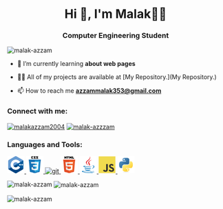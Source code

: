 <h1 align="center">Hi 👋, I'm Malak🧚🏻</h1>
<h3 align="center">Computer Engineering Student</h3>

<p align="left"> <img src="https://komarev.com/ghpvc/?username=malak-azzam&label=Profile%20views&color=0e75b6&style=flat" alt="malak-azzam" /> </p>



- 🌱 I’m currently learning **about web pages**

- 👨‍💻 All of my projects are available at [My Repository.](My Repository.)

- 📫 How to reach me **azzammalak353@gmail.com**

<h3 align="left">Connect with me:</h3>
<p align="left">
<a href="https://twitter.com/malakazzam2004" target="blank"><img align="center" src="https://raw.githubusercontent.com/rahuldkjain/github-profile-readme-generator/master/src/images/icons/Social/twitter.svg" alt="malakazzam2004" height="30" width="40" /></a>
<a href="https://linkedin.com/in/malak-azzzam" target="blank"><img align="center" src="https://raw.githubusercontent.com/rahuldkjain/github-profile-readme-generator/master/src/images/icons/Social/linked-in-alt.svg" alt="malak-azzzam" height="30" width="40" /></a>
</p>

<h3 align="left">Languages and Tools:</h3>
<p align="left"> <a href="https://www.w3schools.com/cpp/" target="_blank" rel="noreferrer"> <img src="https://raw.githubusercontent.com/devicons/devicon/master/icons/cplusplus/cplusplus-original.svg" alt="cplusplus" width="40" height="40"/> </a> <a href="https://www.w3schools.com/css/" target="_blank" rel="noreferrer"> <img src="https://raw.githubusercontent.com/devicons/devicon/master/icons/css3/css3-original-wordmark.svg" alt="css3" width="40" height="40"/> </a> <a href="https://git-scm.com/" target="_blank" rel="noreferrer"> <img src="https://www.vectorlogo.zone/logos/git-scm/git-scm-icon.svg" alt="git" width="40" height="40"/> </a> <a href="https://www.w3.org/html/" target="_blank" rel="noreferrer"> <img src="https://raw.githubusercontent.com/devicons/devicon/master/icons/html5/html5-original-wordmark.svg" alt="html5" width="40" height="40"/> </a> <a href="https://www.java.com" target="_blank" rel="noreferrer"> <img src="https://raw.githubusercontent.com/devicons/devicon/master/icons/java/java-original.svg" alt="java" width="40" height="40"/> </a> <a href="https://developer.mozilla.org/en-US/docs/Web/JavaScript" target="_blank" rel="noreferrer"> <img src="https://raw.githubusercontent.com/devicons/devicon/master/icons/javascript/javascript-original.svg" alt="javascript" width="40" height="40"/> </a> <a href="https://www.python.org" target="_blank" rel="noreferrer"> <img src="https://raw.githubusercontent.com/devicons/devicon/master/icons/python/python-original.svg" alt="python" width="40" height="40"/> </a> </p>

<p><img align="left" src="https://github-readme-stats.vercel.app/api/top-langs?username=malak-azzam&show_icons=true&locale=en&layout=compact" alt="malak-azzam" /></p>

<p>&nbsp;<img align="center" src="https://github-readme-stats.vercel.app/api?username=malak-azzam&show_icons=true&locale=en" alt="malak-azzam" /></p>

<p><img align="center" src="https://github-readme-streak-stats.herokuapp.com/?user=malak-azzam&" alt="malak-azzam" /></p>
